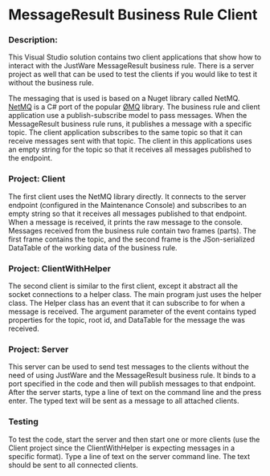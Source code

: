# MessageResult Business Rule Client

### Description:
This Visual Studio solution contains two client applications that show how to interact with the JustWare MessageResult business rule.  There is a server project as well that can be used to test the clients if you would like to test it without the business rule.

The messaging that is used is based on a Nuget library called NetMQ. [NetMQ](https://github.com/zeromq/netmq) is a C# port of the popular [ØMQ](http://zeromq.org) library.  The business rule and client application use a publish-subscribe model to pass messages.  When the MessageResult business rule runs, it publishes a message with a specific topic.  The client application subscribes to the same topic so that it can receive messages sent with that topic.  The client in this applications uses an empty string for the topic so that it receives all messages published to the endpoint.

### Project: Client

The first client uses the NetMQ library directly.  It connects to the server endpoint (configured in the Maintenance Console) and subscribes to an empty string so that it receives all messages published to that endpoint.  When a message is received, it prints the raw message to the console.  Messages received from the business rule contain two frames (parts).  The first frame contains the topic, and the second frame is the JSon-serialized DataTable of the working data of the business rule.

### Project: ClientWithHelper

The second client is similar to the first client, except it abstract all the socket connections to a helper class.  The main program just uses the helper class.  The Helper class has an event that it can subscribe to for when a message is received.  The argument parameter of the event contains typed properties for the topic, root id, and DataTable for the message the was received.

### Project: Server

This server can be used to send test messages to the clients without the need of using JustWare and the MessageResult business rule.  It binds to a port specified in the code and then will publish messages to that endpoint.  After the server starts, type a line of text on the command line and the press enter.  The typed text will be sent as a message to all attached clients.

### Testing

To test the code, start the server and then start one or more clients (use the Client project since the ClientWithHelper is expecting messages in a specific format).  Type a line of text on the server command line.  The text should be sent to all connected clients.